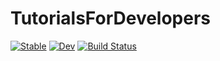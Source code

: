 # TutorialsForDevelopers

[![Stable](https://img.shields.io/badge/docs-stable-blue.svg)](https://gridap.github.io/TutorialsForDevelopers.jl/stable)
[![Dev](https://img.shields.io/badge/docs-dev-blue.svg)](https://gridap.github.io/TutorialsForDevelopers.jl/dev)
[![Build Status](https://travis-ci.com/gridap/TutorialsForDevelopers.jl.svg?branch=master)](https://travis-ci.com/gridap/TutorialsForDevelopers.jl)
